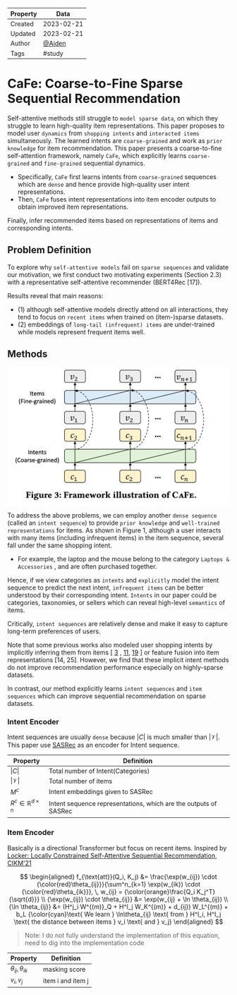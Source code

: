| Property  | Data |
|-|-|
| Created | 2023-02-21 |
| Updated | 2023-02-21 |
| Author | [@Aiden](https://github.com/Aidenzich) |
| Tags | #study |

# CaFe: Coarse-to-Fine Sparse Sequential Recommendation
Self-attentive methods still struggle to `model sparse data`, on which they struggle to learn high-quality item representations. 
This paper proposes to model user `dynamics` from `shopping intents` and `interacted items` simultaneously. The learned intents are `coarse-grained` and work as `prior knowledge` for item recommendation. 
This paper presents a coarse-to-fine self-attention framework, namely `CaFe`, which explicitly learns `coarse-grained` and `fine-grained` sequential dynamics. 
- Specifically, `CaFe` first learns intents from `coarse-grained` sequences which are `dense` and hence provide high-quality user intent representations. 
- Then, `CaFe` fuses intent representations into item encoder outputs to obtain improved item representations. 

Finally, infer recommended items based on representations of items and corresponding intents.

## Problem Definition
To explore why `self-attentive models` fail on `sparse sequences` and validate our motivation, we first conduct two motivating experiments (Section 2.3) with a representative self-attentive recommender (BERT4Rec [17]). 

Results reveal that main reasons: 
- (1) although self-attentive models directly attend on all interactions, they
tend to focus on `recent items` when trained on (item-)sparse datasets.
- (2) embeddings of `long-tail (infrequent) items` are under-trained
while models represent frequent items well.


## Methods
![](./assets/framework.png)

To address the above problems, we can employ another `dense sequence` (called an `intent sequence`) to provide `prior knowledge` and `well-trained representations` for items. 
As shown in Figure 1, although a user interacts with many items (including infrequent
items) in the item sequence, several fall under the same shopping intent. 
- For example, the laptop and the mouse belong to the category `Laptops & Accessories` , and are often purchased together.

Hence, if we view categories as `intents` and `explicitly` model the intent sequence to predict the next intent, `infrequent items` can be better understood by their corresponding intent.  `Intents` in our paper could be categories, taxonomies, or sellers which can reveal high-level `semantics` of items. 

Critically, `intent sequences` are relatively dense and make it easy to capture long-term preferences of users. 

Note that some previous works also modeled user shopping intents by implicitly inferring them from items [ [3](https://arxiv.org/pdf/1908.10171.pdf) , [11](), [19](https://cseweb.ucsd.edu/~jmcauley/pdfs/www20.pdf) ] or feature fusion into item representations [14, 25].  However, we find that these implicit intent methods do not improve recommendation performance especially on highly-sparse datasets. 

In contrast, our method explicitly learns `intent sequences` and `item sequences` which can improve sequential recommendation on sparse datasets.

### Intent Encoder
Intent sequences are usually `dense` because $|C|$ is much smaller than $|\mathcal{V}|$. This paper use [SASRec](../SASRec/) as an encoder for Intent sequence.

| Property | Definition |
|-|-|
| $\|C\|$ | Total number of Intent(Categories) |
| $\|\mathcal{V}\|$ | Total number of items |
| $M^c$ | Intent embeddings given to SASRec |
| $R^c \in \mathbb{R}^{d \times n}$ | Intent sequence representations, which are the outputs of SASRec  |

### Item Encoder
Basically is a directional Transformer but focus on recent items. Inspired by [Locker: Locally Constrained Self-Attentive Sequential Recommendation, CIKM'21](https://cseweb.ucsd.edu/~jmcauley/pdfs/cikm21.pdf)

$$
\begin{aligned}
f_{\text{att}}(Q_i, K_j) &= \frac{\exp(w_{ij}) \cdot {\color{red}\theta_{ij}}}{\sum^n_{k=1} \exp(w_{ik}) \cdot {\color{red}\theta_{ik}}}, \, w_{ij} = {\color{orange}\frac{Q_i K_j^T}{\sqrt{d}}} \\
{\exp(w_{ij}) \cdot \theta_{ij}} &= \exp(w_{ij} + \ln \theta_{ij}) \\
{\ln \theta_{ij}} &= (H^j_i W^{(m)}_Q + H^l_j W_K^{(m)} + d_{ij}) W_L^{(m)} + b_L {\color{cyan}\text{  We learn } \ln\theta_{ij} \text{ from } H^l_i, H^l_j \text{ the distance between items } v_i \text{ and } v_j}
\end{aligned}
$$

> Note: I do not fully understand the implementation of this equation, need to dig into the implementation code

| Property | Definition |
|-|-|
| $\theta_{ij}, \theta_{ik}$ | masking score |
| $v_i, v_j$ | item i and item j |

